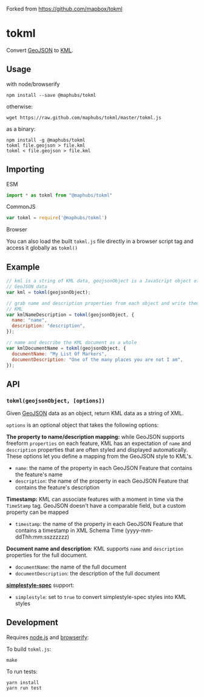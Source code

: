 Forked from https://github.com/mapbox/tokml

# tokml

Convert [GeoJSON](http://geojson.org/) to [KML](https://developers.google.com/kml/documentation/).

## Usage

with node/browserify

    npm install --save @maphubs/tokml

otherwise:

    wget https://raw.github.com/maphubs/tokml/master/tokml.js

as a binary:

    npm install -g @maphubs/tokml
    tokml file.geojson > file.kml
    tokml < file.geojson > file.kml
    

## Importing

ESM

```js
import * as tokml from "@maphubs/tokml"
```

CommonJS

```js
var tokml = require('@maphubs/tokml')
```

Browser

You can also load the built `tokml.js` file directly in a browser script tag and access it globally as `tokml()`


## Example

```js
// kml is a string of KML data, geojsonObject is a JavaScript object of
// GeoJSON data
var kml = tokml(geojsonObject);

// grab name and description properties from each object and write them in
// KML
var kmlNameDescription = tokml(geojsonObject, {
  name: "name",
  description: "description",
});

// name and describe the KML document as a whole
var kmlDocumentName = tokml(geojsonObject, {
  documentName: "My List Of Markers",
  documentDescription: "One of the many places you are not I am",
});
```

## API

### `tokml(geojsonObject, [options])`

Given [GeoJSON](http://geojson.org/) data as an object, return KML data as a
string of XML.

`options` is an optional object that takes the following options:

**The property to name/description mapping:** while GeoJSON supports freeform
`properties` on each feature, KML has an expectation of `name` and `description`
properties that are often styled and displayed automatically. These options let
you define a mapping from the GeoJSON style to KML's.

- `name`: the name of the property in each GeoJSON Feature that contains
  the feature's name
- `description`: the name of the property in each GeoJSON Feature that contains
  the feature's description

**Timestamp:** KML can associate features with a moment in time via the `TimeStamp` tag. GeoJSON doesn't
have a comparable field, but a custom property can be mapped

- `timestamp`: the name of the property in each GeoJSON Feature that contains
  a timestamp in XML Schema Time (yyyy-mm-ddThh:mm:sszzzzzz)

**Document name and description**: KML supports `name` and `description` properties
for the full document.

- `documentName`: the name of the full document
- `documentDescription`: the description of the full document

**[simplestyle-spec](https://github.com/mapbox/simplestyle-spec)** support:

- `simplestyle`: set to `true` to convert simplestyle-spec styles into KML styles

## Development

Requires [node.js](http://nodejs.org/) and [browserify](https://github.com/substack/node-browserify):

To build `tokml.js`:

    make

To run tests:

    yarn install
    yarn run test
